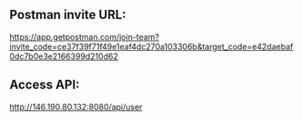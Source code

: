 ## Postman invite URL: 
https://app.getpostman.com/join-team?invite_code=ce37f39f71f49e1eaf4dc270a103306b&target_code=e42daebaf0dc7b0e3e2166399d210d62
## Access API: 
http://146.190.80.132:8080/api/user